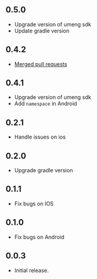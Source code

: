 ## 0.5.0

* Upgrade version of umeng sdk
* Update gradle version

## 0.4.2

* [Merged pull requests](https://github.com/Wayaer/fl_umeng/pull/29#issue-2151505388)

## 0.4.1

* Upgrade version of umeng sdk
* Add `namespace` in Android

## 0.2.1

* Handle issues on ios

## 0.2.0

* Upgrade gradle version

## 0.1.1

* Fix bugs on IOS

## 0.1.0

* Fix bugs on Android

## 0.0.3

* Initial release.
